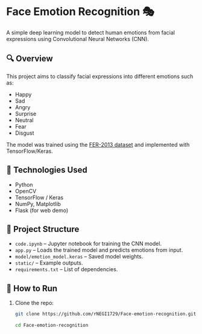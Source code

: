 # Face Emotion Recognition 🎭

A simple deep learning model to detect human emotions from facial expressions using Convolutional Neural Networks (CNN).

## 🔍 Overview
This project aims to classify facial expressions into different emotions such as:
- Happy
- Sad
- Angry
- Surprise
- Neutral
- Fear
- Disgust

The model was trained using the [FER-2013 dataset](https://www.kaggle.com/datasets/msambare/fer2013) and implemented with TensorFlow/Keras.

## 🧠 Technologies Used
- Python
- OpenCV
- TensorFlow / Keras
- NumPy, Matplotlib
- Flask (for web demo)

## 📁 Project Structure

- `code.ipynb` – Jupyter notebook for training the CNN model.
- `app.py` – Loads the trained model and predicts emotions from input.
- `model/emotion_model.keras` – Saved model weights.
- `static/` – Example outputs.
- `requirements.txt` – List of dependencies.

## 🚀 How to Run

1. Clone the repo:
   ```bash
   git clone https://github.com/rNEGI1729/Face-emotion-recognition.git
  
   cd Face-emotion-recognition
